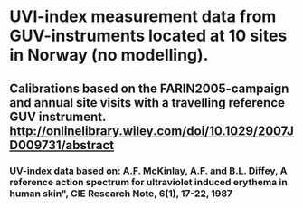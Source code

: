 # UVI-index measurement data from GUV-instruments located at 10 sites in Norway (no modelling).
## Calibrations based on the FARIN2005-campaign and annual site visits with a travelling reference GUV instrument. http://onlinelibrary.wiley.com/doi/10.1029/2007JD009731/abstract
### UV-index data based on: A.F. McKinlay, A.F. and B.L. Diffey,  A reference action spectrum for ultraviolet induced erythema in human skin", CIE Research Note, 6(1), 17-22, 1987


